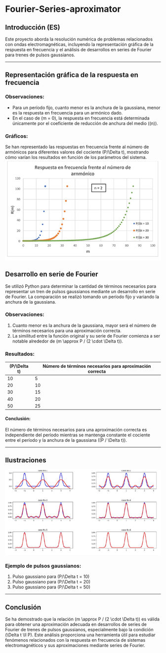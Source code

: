 # Fourier-Series-aproximator

## Introducción (ES)

Este proyecto aborda la resolución numérica de problemas relacionados con ondas electromagnéticas, incluyendo la representación gráfica de la respuesta en frecuencia y el análisis de desarrollos en series de Fourier para trenes de pulsos gaussianos. 

---

## Representación gráfica de la respuesta en frecuencia

### Observaciones:
- Para un período fijo, cuanto menor es la anchura de la gaussiana, menor es la respuesta en frecuencia para un armónico dado.
- En el caso de \(m = 0\), la respuesta en frecuencia está determinada únicamente por el coeficiente de reducción de anchura del medio (\(n\)).

### Gráficos:

Se han representado las respuestas en frecuencia frente al número de armónicos para diferentes valores del cociente \(P/\Delta t\), mostrando cómo varían los resultados en función de los parámetros del sistema.
![Respeusta en frecuencia para distintos parámetros Gaussianos](FreqResp.jpg)

## Desarrollo en serie de Fourier

Se utilizó Python para determinar la cantidad de términos necesarios para representar un tren de pulsos gaussianos mediante un desarrollo en serie de Fourier. La comparación se realizó tomando un período fijo y variando la anchura de la gaussiana.

### Observaciones:
1. Cuanto menor es la anchura de la gaussiana, mayor será el número de términos necesarios para una aproximación correcta.
2. La similitud entre la función original y su serie de Fourier comienza a ser notable alrededor de \(m \approx P / (2 \cdot \Delta t)\).

### Resultados:
| \(P/\Delta t\) | Número de términos necesarios para aproximación correcta |
|----------------|--------------------------------------------------------|
| 10            | 5                                                      |
| 20            | 10                                                     |
| 30            | 15                                                     |
| 40            | 20                                                     |
| 50            | 25                                                     |

#### Conclusión:
El número de términos necesarios para una aproximación correcta es independiente del período mientras se mantenga constante el cociente entre el período y la anchura de la gaussiana (\(P / \Delta t\)).

---

## Ilustraciones
![Aproximación por serie de Fourier](GaussianPulse.jpg)
### Ejemplo de pulsos gaussianos:
1. Pulso gaussiano para \(P/\Delta t = 10\)
2. Pulso gaussiano para \(P/\Delta t = 20\)
3. Pulso gaussiano para \(P/\Delta t = 50\)

---

## Conclusión

Se ha demostrado que la relación \(m \approx P / (2 \cdot \Delta t)\) es válida para obtener una aproximación adecuada en desarrollos de series de Fourier de trenes de pulsos gaussianos, especialmente bajo la condición \(\Delta t \ll P\). Este análisis proporciona una herramienta útil para estudiar fenómenos relacionados con la respuesta en frecuencia de sistemas electromagnéticos y sus aproximaciones mediante series de Fourier.
